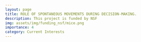 ```yaml
---
layout: page
title: ROLE OF SPONTANEOUS MOVEMENTS DURING DECISION-MAKING.
description: This project is funded by NSF
img: assets/img/funding_nsf/mice.png
importance: 4
category: Current Interests
---
```

